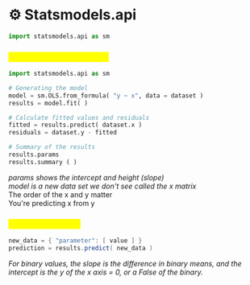# ⚙ Statsmodels.api

```python
import statsmodels.api as sm
```

### <mark style="color:yellow;">Line of best fit using OLS</mark>

```python
import statsmodels.api as sm

# Generating the model
model = sm.OLS.from_formula( "y ~ x", data = dataset )
results = model.fit( )

# Calculate fitted values and residuals
fitted = results.predict( dataset.x )
residuals = dataset.y - fitted

# Summary of the results
results.params
results.summary ( )
```

_params shows the intercept and height (slope)_\
_model is a new data set we don't see called the x matrix_\
The order of the x and y matter\
You're predicting x from y

### <mark style="color:yellow;">Predicting a value</mark>

```cs
new_data = { "parameter": [ value ] }
prediction = results.predict( new_data )
```

_For binary values, the slope is the difference in binary means, and the intercept is the y of the x axis = 0, or a False of the binary._
